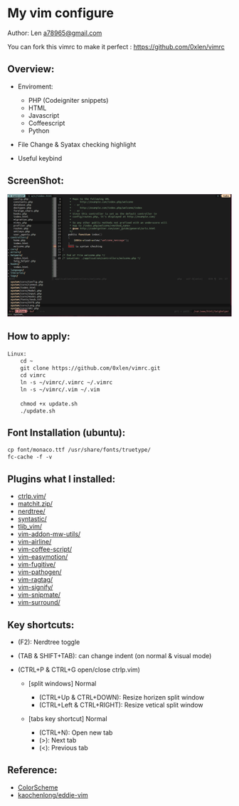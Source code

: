My vim configure
===================
Author: Len <a78965@gmail.com>

You can fork this vimrc to make it perfect : <https://github.com/0xlen/vimrc>

Overview:
-----------
- Enviroment:
    - PHP (Codeigniter snippets)
    - HTML
    - Javascript
    - Coffeescript
    - Python

- File Change & Syatax checking highlight
- Useful keybind

ScreenShot:
-----------

[![Screenshot](https://github.com/0xlen/vimrc/raw/master/doc/Screenshot.png)](https://github.com/0xlen/vimrc/raw/master/doc/Screenshot.png)

How to apply:
-------

    Linux:
        cd ~
        git clone https://github.com/0xlen/vimrc.git
        cd vimrc
        ln -s ~/vimrc/.vimrc ~/.vimrc
        ln -s ~/vimrc/.vim ~/.vim

        chmod +x update.sh
        ./update.sh

Font Installation (ubuntu):
-----

    cp font/monaco.ttf /usr/share/fonts/truetype/
    fc-cache -f -v

Plugins what I installed:
-------

- [ctrlp.vim/](https://github.com/kien/ctrlp.vim)
- [matchit.zip/](https://github.com/tmhedberg/matchit)
- [nerdtree/](https://github.com/scrooloose/nerdtree)
- [syntastic/](https://github.com/scrooloose/syntastic)
- [tlib_vim/](https://github.com/tomtom/tlib_vim)
- [vim-addon-mw-utils/](https://github.com/MarcWeber/vim-addon-mw-utils)
- [vim-airline/](https://github.com/bling/vim-airline)
- [vim-coffee-script/](https://github.com/kchmck/vim-coffee-script)
- [vim-easymotion/](https://github.com/Lokaltog/vim-easymotion)
- [vim-fugitive/](https://github.com/tpope/vim-fugitive)
- [vim-pathogen/](https://github.com/tpope/vim-pathogen)
- [vim-ragtag/](https://github.com/tpope/vim-ragtag)
- [vim-signify/](https://github.com/mhinz/vim-signify)
- [vim-snipmate/](https://github.com/garbas/vim-snipmate)
- [vim-surround/](https://github.com/tpope/vim-surround)

Key shortcuts:
-----------

- (F2): Nerdtree toggle
- (TAB & SHIFT+TAB): can change indent (on normal & visual mode)
- (CTRL+P & CTRL+G open/close ctrlp.vim)

    * [split windows] Normal
        - (CTRL+Up & CTRL+DOWN): Resize horizen split window
        - (CTRL+Left & CTRL+RIGHT): Resize vetical split window

    * [tabs key shortcut] Normal
        - (CTRL+N): Open new tab
        - (>): Next tab
        - (<): Previous tab

Reference:
----------

- [ColorScheme](http://code.google.com/p/vimcolorschemetest)
- [kaochenlong/eddie-vim](https://github.com/kaochenlong/eddie-vim)

